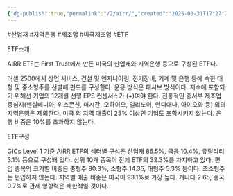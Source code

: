 ```yaml
---
{"dg-publish":true,"permalink":"/2/airr/","created":"2025-03-31T17:27:24.175+09:00","updated":"2025-06-03T20:05:57.497+09:00"}
---
```


#산업재 #지역은행 #제조업 #미국제조업 #ETF 


ETF소개

AIRR ETF는 First Trust에서 만든 미국의 산업재와 지역은행 등으로 구성된 ETF다. 

러셀 2500에서 상업 서비스, 건설 및 엔지니어링, 전기장비, 기계 및 은행 등에 속한 대형 및 중소형주를 선별해 펀드를 구성한다. 운용 방식은 패시브 방식이다. 지수에 포함되기 위해선 기업의
12개월 선행 EPS 컨센서스가 (+)여야 한다. 전통적인 중서부 제조업 중심지(펜실베니아, 위스콘신, 미시간, 오하이오, 일리노이, 인디애나, 아이오와 등) 외의 지역은행은 제외한다. 미국 외 지역 매출이 25% 이상인 기업도 포함시키지 않는다. 은행 비중은 10%를 초과하지 않는다.


ETF구성

GICs Level 1 기준 AIRR ETF의 섹터별 구성은 산업재 86.5%, 금융
10.4%, 유틸리티 3.1% 등으로 구성돼 있다. 상위 10개 종목이 전체 ETF의 32.3%를 차지하고 있다. 편입 종목의 크기별 비중은 중형주 80.3%, 소형주 14.35, 대형주 5.3% 등이다. 초소형주는 편입하지 않는다. 지역별 매출 비중은 미국이 93.1%로 가장 높다. 캐나다 2.65, 중국 0.7%로 관세 영향력은 제한적일 것이다.